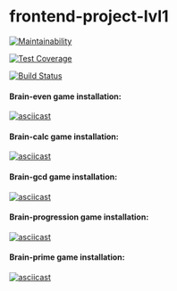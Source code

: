 # frontend-project-lvl1

[![Maintainability](https://api.codeclimate.com/v1/badges/a51cb14fe6243aa24053/maintainability)](https://codeclimate.com/github/YU-K/frontend-project-lvl1/maintainability)

[![Test Coverage](https://api.codeclimate.com/v1/badges/a51cb14fe6243aa24053/test_coverage)](https://codeclimate.com/github/YU-K/frontend-project-lvl1/test_coverage)

[![Build Status](https://travis-ci.com/YU-K/frontend-project-lvl1.svg?branch=master)](https://travis-ci.com/YU-K/frontend-project-lvl1)

#### Brain-even game installation:
[![asciicast](https://asciinema.org/a/5DClmytP53wDrlp6cqkCIjpY7.svg)](https://asciinema.org/a/5DClmytP53wDrlp6cqkCIjpY7)

#### Brain-calc game installation:
[![asciicast](https://asciinema.org/a/mpWaTtSAmkwdCxe9GN9iwhL2v.svg)](https://asciinema.org/a/mpWaTtSAmkwdCxe9GN9iwhL2v)

#### Brain-gcd game installation:
[![asciicast](https://asciinema.org/a/p1beu3RDVnU9UeMrxWOofipBf.svg)](https://asciinema.org/a/p1beu3RDVnU9UeMrxWOofipBf)

#### Brain-progression game installation:
[![asciicast](https://asciinema.org/a/m9xiLplHs7AmE4gnXMOeIMu3P.svg)](https://asciinema.org/a/m9xiLplHs7AmE4gnXMOeIMu3P)

#### Brain-prime game installation:
[![asciicast](https://asciinema.org/a/A24qUYvRJlqK8MXQPsS734gY9.svg)](https://asciinema.org/a/A24qUYvRJlqK8MXQPsS734gY9)
